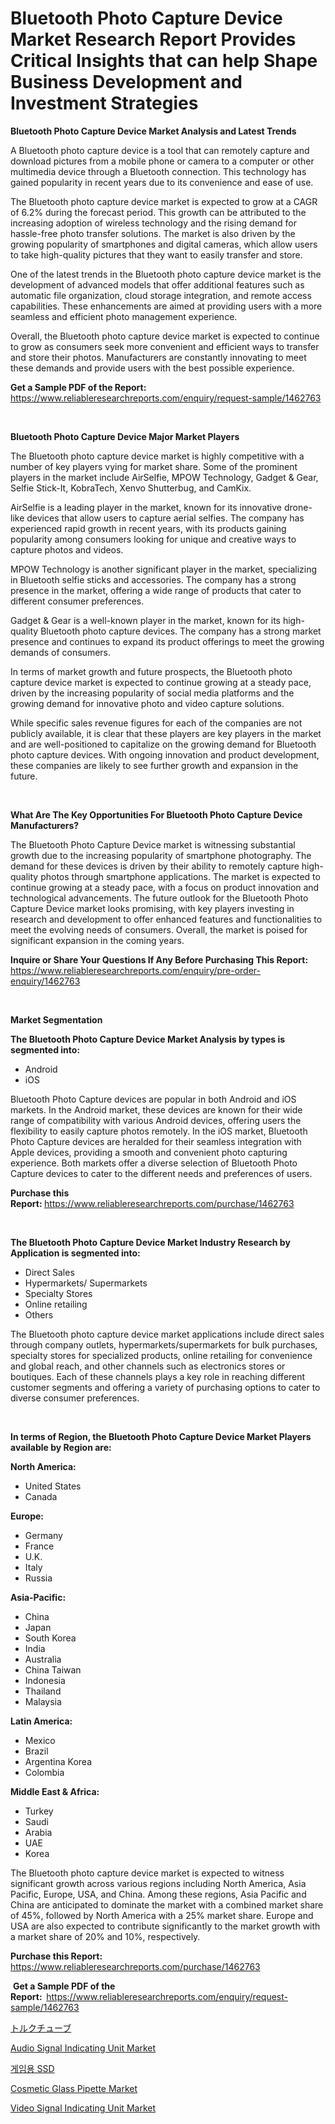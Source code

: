 <p><h1>Bluetooth Photo Capture Device Market Research Report Provides Critical Insights that can help Shape Business Development and Investment Strategies</h1></p><p><strong>Bluetooth Photo Capture Device Market Analysis and Latest Trends</strong></p>
<p><p>A Bluetooth photo capture device is a tool that can remotely capture and download pictures from a mobile phone or camera to a computer or other multimedia device through a Bluetooth connection. This technology has gained popularity in recent years due to its convenience and ease of use.</p><p>The Bluetooth photo capture device market is expected to grow at a CAGR of 6.2% during the forecast period. This growth can be attributed to the increasing adoption of wireless technology and the rising demand for hassle-free photo transfer solutions. The market is also driven by the growing popularity of smartphones and digital cameras, which allow users to take high-quality pictures that they want to easily transfer and store.</p><p>One of the latest trends in the Bluetooth photo capture device market is the development of advanced models that offer additional features such as automatic file organization, cloud storage integration, and remote access capabilities. These enhancements are aimed at providing users with a more seamless and efficient photo management experience.</p><p>Overall, the Bluetooth photo capture device market is expected to continue to grow as consumers seek more convenient and efficient ways to transfer and store their photos. Manufacturers are constantly innovating to meet these demands and provide users with the best possible experience.</p></p>
<p><strong>Get a Sample PDF of the Report:&nbsp;</strong> <a href="https://www.reliableresearchreports.com/enquiry/request-sample/1462763">https://www.reliableresearchreports.com/enquiry/request-sample/1462763</a></p>
<p>&nbsp;</p>
<p><strong>Bluetooth Photo Capture Device Major Market Players</strong></p>
<p><p>The Bluetooth photo capture device market is highly competitive with a number of key players vying for market share. Some of the prominent players in the market include AirSelfie, MPOW Technology, Gadget & Gear, Selfie Stick-It, KobraTech, Xenvo Shutterbug, and CamKix.</p><p>AirSelfie is a leading player in the market, known for its innovative drone-like devices that allow users to capture aerial selfies. The company has experienced rapid growth in recent years, with its products gaining popularity among consumers looking for unique and creative ways to capture photos and videos.</p><p>MPOW Technology is another significant player in the market, specializing in Bluetooth selfie sticks and accessories. The company has a strong presence in the market, offering a wide range of products that cater to different consumer preferences.</p><p>Gadget & Gear is a well-known player in the market, known for its high-quality Bluetooth photo capture devices. The company has a strong market presence and continues to expand its product offerings to meet the growing demands of consumers.</p><p>In terms of market growth and future prospects, the Bluetooth photo capture device market is expected to continue growing at a steady pace, driven by the increasing popularity of social media platforms and the growing demand for innovative photo and video capture solutions.</p><p>While specific sales revenue figures for each of the companies are not publicly available, it is clear that these players are key players in the market and are well-positioned to capitalize on the growing demand for Bluetooth photo capture devices. With ongoing innovation and product development, these companies are likely to see further growth and expansion in the future.</p></p>
<p>&nbsp;</p>
<p><strong>What Are The Key Opportunities For Bluetooth Photo Capture Device Manufacturers?</strong></p>
<p><p>The Bluetooth Photo Capture Device market is witnessing substantial growth due to the increasing popularity of smartphone photography. The demand for these devices is driven by their ability to remotely capture high-quality photos through smartphone applications. The market is expected to continue growing at a steady pace, with a focus on product innovation and technological advancements. The future outlook for the Bluetooth Photo Capture Device market looks promising, with key players investing in research and development to offer enhanced features and functionalities to meet the evolving needs of consumers. Overall, the market is poised for significant expansion in the coming years.</p></p>
<p><strong>Inquire or Share Your Questions If Any Before Purchasing This Report:</strong> <a href="https://www.reliableresearchreports.com/enquiry/pre-order-enquiry/1462763">https://www.reliableresearchreports.com/enquiry/pre-order-enquiry/1462763</a></p>
<p>&nbsp;</p>
<p><strong>Market Segmentation</strong></p>
<p><strong>The Bluetooth Photo Capture Device Market Analysis by types is segmented into:</strong></p>
<p><ul><li>Android</li><li>iOS</li></ul></p>
<p><p>Bluetooth Photo Capture devices are popular in both Android and iOS markets. In the Android market, these devices are known for their wide range of compatibility with various Android devices, offering users the flexibility to easily capture photos remotely. In the iOS market, Bluetooth Photo Capture devices are heralded for their seamless integration with Apple devices, providing a smooth and convenient photo capturing experience. Both markets offer a diverse selection of Bluetooth Photo Capture devices to cater to the different needs and preferences of users.</p></p>
<p><strong>Purchase this Report:&nbsp;</strong><a href="https://www.reliableresearchreports.com/purchase/1462763">https://www.reliableresearchreports.com/purchase/1462763</a></p>
<p>&nbsp;</p>
<p><strong>The Bluetooth Photo Capture Device Market Industry Research by Application is segmented into:</strong></p>
<p><ul><li>Direct Sales</li><li>Hypermarkets/ Supermarkets</li><li>Specialty Stores</li><li>Online retailing</li><li>Others</li></ul></p>
<p><p>The Bluetooth photo capture device market applications include direct sales through company outlets, hypermarkets/supermarkets for bulk purchases, specialty stores for specialized products, online retailing for convenience and global reach, and other channels such as electronics stores or boutiques. Each of these channels plays a key role in reaching different customer segments and offering a variety of purchasing options to cater to diverse consumer preferences.</p></p>
<p>&nbsp;</p>
<p><strong>In terms of Region, the Bluetooth Photo Capture Device Market Players available by Region are:</strong></p>
<p>
    <p> <strong> North America: </strong>
        <ul>
            <li>United States</li>
            <li>Canada</li>
        </ul>
        </p> 
    <p> <strong> Europe: </strong>
        <ul>
            <li>Germany</li>
            <li>France</li>
            <li>U.K.</li>
            <li>Italy</li>
            <li>Russia</li>
        </ul>
        </p> 
    <p> <strong> Asia-Pacific: </strong>
        <ul>
            <li>China</li>
            <li>Japan</li>
            <li>South Korea</li>
            <li>India</li>
            <li>Australia</li>
            <li>China Taiwan</li>
            <li>Indonesia</li>
            <li>Thailand</li>
            <li>Malaysia</li>
        </ul>
        </p> 
    <p> <strong> Latin America: </strong>
        <ul>
            <li>Mexico</li>
            <li>Brazil</li>
            <li>Argentina Korea</li>
            <li>Colombia</li>
        </ul>
        </p> 
    <p> <strong> Middle East & Africa: </strong>
        <ul>
            <li>Turkey</li>
            <li>Saudi</li>
            <li>Arabia</li>
            <li>UAE</li>
            <li>Korea</li>
        </ul>
    </p>
    </p>
<p><p>The Bluetooth photo capture device market is expected to witness significant growth across various regions including North America, Asia Pacific, Europe, USA, and China. Among these regions, Asia Pacific and China are anticipated to dominate the market with a combined market share of 45%, followed by North America with a 25% market share. Europe and USA are also expected to contribute significantly to the market growth with a market share of 20% and 10%, respectively.</p></p>
<p><strong>Purchase this Report: </strong><a href="https://www.reliableresearchreports.com/purchase/1462763">https://www.reliableresearchreports.com/purchase/1462763</a></p>
<p>&nbsp;<strong>Get a Sample PDF of the Report:&nbsp;&nbsp;</strong><a href="https://www.reliableresearchreports.com/enquiry/request-sample/1462763">https://www.reliableresearchreports.com/enquiry/request-sample/1462763</a></p>
<p><strong></strong></p>
<p><p><a href="https://github.com/xnljig2898992/Market-Research-Report-List-1/blob/main/57442597415.md">トルクチューブ</a></p><p><a href="https://issuu.com/reportprime-2/docs/audio-signal-indicating-unit-market-size-2030.pptx">Audio Signal Indicating Unit Market</a></p><p><a href="https://github.com/vsap75a286l/Market-Research-Report-List-1/blob/main/82014396384.md">게임용 SSD</a></p><p><a href="https://github.com/sonuprakash1/Market-Research-Report-List-2/blob/main/cosmetic-glass-pipette-market.md">Cosmetic Glass Pipette Market</a></p><p><a href="https://issuu.com/reportprime-2/docs/video-signal-indicating-unit-market-size-2030.pptx">Video Signal Indicating Unit Market</a></p></p>